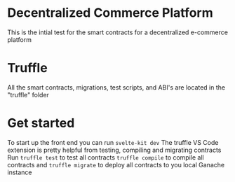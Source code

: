 # Decentralized Commerce Platform
This is the intial test for the smart contracts for a decentralized e-commerce platform

# Truffle
All the smart contracts, migrations, test scripts, and ABI's are located in the "truffle" folder

# Get started
To start up the front end you can run ```svelte-kit dev```
The truffle VS Code extension is pretty helpful from testing, compiling and migrating contracts
Run ```truffle test``` to test all contracts ```truffle compile``` to compile all contracts and ```truffle migrate``` to deploy all contracts to you local Ganache instance
